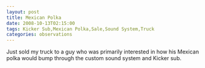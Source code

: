 ```yaml
---
layout: post
title: Mexican Polka
date: 2008-10-13T02:15:00
tags: Kicker Sub,Mexican Polka,Sale,Sound System,Truck
categories: observations
---
```


Just sold my truck to a guy who was primarily interested in how his Mexican
polka would bump through the custom sound system and Kicker sub.





